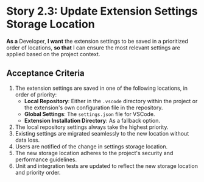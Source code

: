 # Story 2.3: Update Extension Settings Storage Location

**As a** Developer, **I want** the extension settings to be saved in a prioritized order of locations, **so that** I can
ensure the most relevant settings are applied based on the project context.

## Acceptance Criteria

1. The extension settings are saved in one of the following locations, in order of priority:
   - **Local Repository**: Either in the `.vscode` directory within the project or the extension's own configuration
     file in the repository.
   - **Global Settings**: The `settings.json` file for VSCode.
   - **Extension Installation Directory**: As a fallback option.
2. The local repository settings always take the highest priority.
3. Existing settings are migrated seamlessly to the new location without data loss.
4. Users are notified of the change in settings storage location.
5. The new storage location adheres to the project's security and performance guidelines.
6. Unit and integration tests are updated to reflect the new storage location and priority order.
